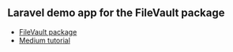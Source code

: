 ## Laravel demo app for the FileVault package

- [FileVault package](https://github.com/soarecostin/file-vault)
- [Medium tutorial](https://medium.com/@soarecostin/how-to-encrypt-large-files-in-laravel-293460836ded?sk=976ab6e5d1cfb52e10c801fe0cb04fca)